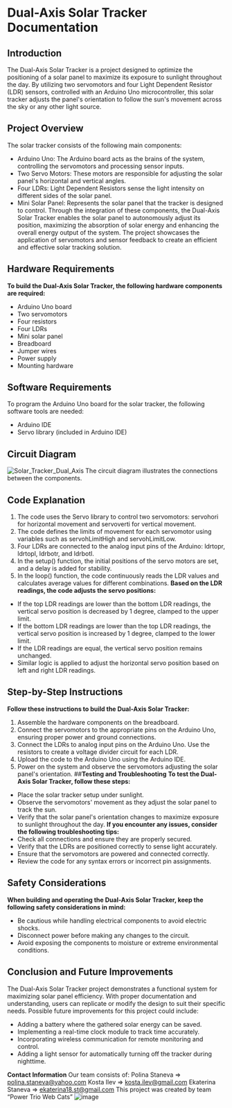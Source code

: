 # Dual-Axis Solar Tracker Documentation
## **Introduction**
The Dual-Axis Solar Tracker is a project designed to optimize the positioning of a solar panel to maximize its exposure to sunlight throughout the day. By utilizing two servomotors and four Light Dependent Resistor (LDR) sensors, controlled with an Arduino Uno microcontroller, this solar tracker adjusts the panel's orientation to follow the sun's movement across the sky or any other light source.
## **Project Overview**
The solar tracker consists of the following main components:
-	Arduino Uno: The Arduino board acts as the brains of the system, controlling the servomotors and processing sensor inputs.
-	Two Servo Motors: These motors are responsible for adjusting the solar panel's horizontal and vertical angles.
-	Four LDRs: Light Dependent Resistors sense the light intensity on different sides of the solar panel.
-	Mini Solar Panel: Represents the solar panel that the tracker is designed to control.
Through the integration of these components, the Dual-Axis Solar Tracker enables the solar panel to autonomously adjust its position, maximizing the absorption of solar energy and enhancing the overall energy output of the system. The project showcases the application of servomotors and sensor feedback to create an efficient and effective solar tracking solution.
## **Hardware Requirements**
**To build the Dual-Axis Solar Tracker, the following hardware components are required:**
-	Arduino Uno board
-	Two servomotors
-	Four resistors
-	Four LDRs
-	Mini solar panel
- Breadboard
-	Jumper wires
-	Power supply 
-	Mounting hardware 
## **Software Requirements**
To program the Arduino Uno board for the solar tracker, the following software tools are needed:
-	Arduino IDE
-	Servo library (included in Arduino IDE)
## **Circuit Diagram**
 ![Solar_Tracker_Dual_Axis](https://github.com/polinizal/Solar-Tracker-Dual-Axis/assets/71072498/3480a32e-5498-49c4-9ce3-3eee843522d6)
The circuit diagram illustrates the connections between the components. 
## **Code Explanation**
1.	The code uses the Servo library to control two servomotors: servohori for horizontal movement and servoverti for vertical movement.
2.	The code defines the limits of movement for each servomotor using variables such as servohLimitHigh and servohLimitLow.
3.	Four LDRs are connected to the analog input pins of the Arduino: ldrtopr, ldrtopl, ldrbotr, and ldrbotl.
4.	In the setup() function, the initial positions of the servo motors are set, and a delay is added for stability.
5.	In the loop() function, the code continuously reads the LDR values and calculates average values for different combinations.
**Based on the LDR readings, the code adjusts the servo positions:**
-	If the top LDR readings are lower than the bottom LDR readings, the vertical servo position is decreased by 1 degree, clamped to the upper limit.
-	If the bottom LDR readings are lower than the top LDR readings, the vertical servo position is increased by 1 degree, clamped to the lower limit.
-	If the LDR readings are equal, the vertical servo position remains unchanged.
-	Similar logic is applied to adjust the horizontal servo position based on left and right LDR readings.

## **Step-by-Step Instructions**
**Follow these instructions to build the Dual-Axis Solar Tracker:**
1. Assemble the hardware components on the breadboard.
2. Connect the servomotors to the appropriate pins on the Arduino Uno, ensuring proper power and ground connections.
3. Connect the LDRs to analog input pins on the Arduino Uno. Use the resistors to create a voltage divider circuit for each LDR.
4. Upload the code to the Arduino Uno using the Arduino IDE.
5. Power on the system and observe the servomotors adjusting the solar panel's orientation.
##**Testing and Troubleshooting**
**To test the Dual-Axis Solar Tracker, follow these steps:**
-	Place the solar tracker setup under sunlight.
-	Observe the servomotors' movement as they adjust the solar panel to track the sun.
-	Verify that the solar panel's orientation changes to maximize exposure to sunlight throughout the day.
**If you encounter any issues, consider the following troubleshooting tips:**
-	Check all connections and ensure they are properly secured.
-	Verify that the LDRs are positioned correctly to sense light accurately.
-	Ensure that the servomotors are powered and connected correctly.
-	Review the code for any syntax errors or incorrect pin assignments.
## **Safety Considerations**
**When building and operating the Dual-Axis Solar Tracker, keep the following safety considerations in mind:**
-	Be cautious while handling electrical components to avoid electric shocks.
-	Disconnect power before making any changes to the circuit.
-	Avoid exposing the components to moisture or extreme environmental conditions.
## **Conclusion and Future Improvements**
The Dual-Axis Solar Tracker project demonstrates a functional system for maximizing solar panel efficiency. With proper documentation and understanding, users can replicate or modify the design to suit their specific needs.
Possible future improvements for this project could include:
-	Adding a battery where the gathered solar energy can be saved.
-	Implementing a real-time clock module to track time accurately.
-	Incorporating wireless communication for remote monitoring and control.
-	Adding a light sensor for automatically turning off the tracker during nighttime.

**Contact Information**
Our team consists of:
Polina Staneva ⇒ polina.staneva@yahoo.com
Kosta Ilev ⇒ kosta.ilev@gmail.com
Ekaterina Staneva ⇒ ekaterina18.st@gmail.com
This project was created by team “Power Trio Web Cats”
![image](https://github.com/polinizal/Solar-Tracker-Dual-Axis/assets/71072498/1d899e1e-869b-444a-8623-cb8dc3bd1cb9)


